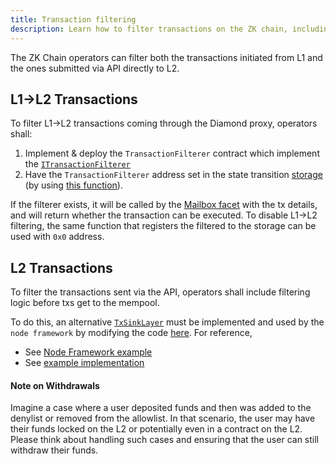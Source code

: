 ```yaml
---
title: Transaction filtering
description: Learn how to filter transactions on the ZK chain, including L1→L2 and L2 transactions.
---
```


The ZK Chain operators can filter both the transactions initiated from L1 and the ones submitted via API directly to L2.

## L1->L2 Transactions
To filter L1→L2 transactions coming through the Diamond proxy, operators shall:

1. Implement & deploy the `TransactionFilterer` contract which implement the
   [`ITransactionFilterer`](https://github.com/matter-labs/era-contracts/blob/d1d4391b7d4685346d005df75935769a42ea60bc/l1-contracts/contracts/state-transition/chain-interfaces/ITransactionFilterer.sol#L8)
2. Have the `TransactionFilterer` address set in the state transition
   [storage](https://github.com/matter-labs/era-contracts/blob/d1d4391b7d4685346d005df75935769a42ea60bc/l1-contracts/contracts/state-transition/chain-deps/ZkSyncHyperchainStorage.sol)
   (by using [this function](https://github.com/matter-labs/era-contracts/blob/d1d4391b7d4685346d005df75935769a42ea60bc/l1-contracts/contracts/state-transition/chain-deps/facets/Admin.sol#L116)).

If the filterer exists, it will be called by the
[Mailbox facet](https://github.com/matter-labs/era-contracts/blob/d1d4391b7d4685346d005df75935769a42ea60bc/l1-contracts/contracts/state-transition/chain-deps/facets/Mailbox.sol#L257-L264)
with the tx details, and will return whether the transaction can be executed.
To disable L1→L2 filtering, the same function that registers the filtered to the storage can be used with `0x0` address.

## L2 Transactions

To filter the transactions sent via the API, operators shall include filtering logic before txs get to the mempool.

To do this, an alternative [`TxSinkLayer`](https://github.com/matter-labs/zksync-era/blob/main/core/node/node_framework/src/implementations/layers/web3_api/tx_sink.rs)
must be implemented and used by the `node framework` by modifying the code
[here](https://github.com/matter-labs/zksync-era/blob/main/core/bin/zksync_server/src/node_builder.rs#L230).
For reference,

- See [Node Framework example](https://github.com/matter-labs/zksync-era/blob/main/core/node/node_framework/examples/main_node.rs#L416)
- See [example implementation](https://github.com/matter-labs/zksync-era/pull/1782)

#### Note on Withdrawals

Imagine a case where a user deposited funds and then was added to the denylist or removed from the allowlist.
In that scenario, the user may have their funds locked on the L2 or potentially even in a contract on the L2.
Please think about handling such cases and ensuring that the user can still withdraw their funds.
